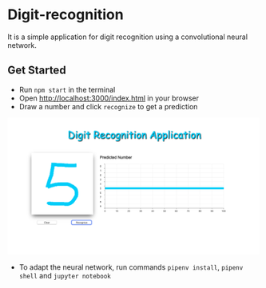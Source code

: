 # Digit-recognition

It is a simple application for digit recognition using a convolutional neural network. 

## Get Started
- Run `npm start` in the terminal
- Open [http://localhost:3000/index.html](http://localhost:3000/index.html) in your browser
- Draw a number and click `recognize` to get a prediction

![](digit-drawing-app/image.png)


- To adapt the neural network, run commands `pipenv install`, `pipenv shell` and `jupyter notebook`
